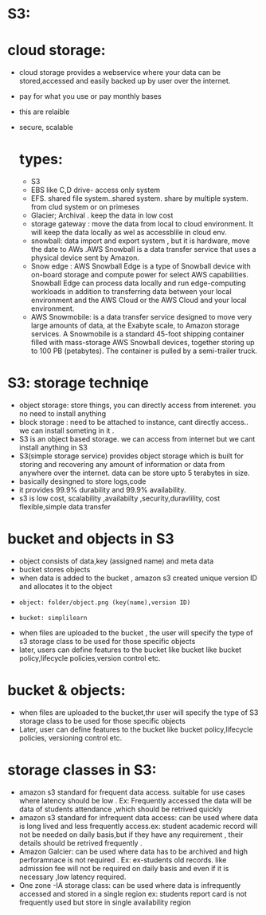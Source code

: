 # S3:
# cloud storage:
- cloud storage provides a webservice where your data can be  stored,accessed and easily backed up by user over the internet.
-  pay for what you use  or pay monthly bases
-  this are relaible
- secure, scalable

  # types:
  - S3
  - EBS like C,D drive- access only system
  - EFS. shared file system..shared system. share by multiple system. from clud system or on primeses
  -  Glacier; Archival . keep the data in low cost
  -  storage gateway  : move the data from local to cloud  environment. It will keep the data locally as wel as accessblile in cloud env.
  -  snowball: data import and export system , but it is hardware, move the date to AWs .AWS Snowball is a data transfer service that uses a physical device sent by Amazon.
  -  Snow edge : AWS Snowball Edge is a type of Snowball device with on-board storage and compute power for select AWS capabilities. Snowball Edge can process data locally and run edge-computing workloads in addition to transferring data between your local environment and the AWS Cloud or the AWS Cloud and your local environment.
  -  AWS Snowmobile: is a data transfer service designed to move very large amounts of data, at the Exabyte scale, to Amazon storage services. A Snowmobile is a standard 45-foot shipping container filled with mass-storage AWS Snowball devices, together storing up to 100 PB (petabytes). The container is pulled by a semi-trailer truck.
# S3: storage techniqe
- object storage: store things, you can directly access from interenet. you no need to install anything
- block storage : need to be attached to instance, cant directly access.. we can install someting in it .
- S3 is an object based storage. we can access from internet but we cant install anything in S3
-  S3(simple storage service) provides object storage which is built for storing and recovering any amount of information or data from anywhere over the internet. data can be  store upto 5 terabytes in size.
-   basically desingned to store logs,code
-    it provides 99.9% durability and 99.9% availability.
-   s3 is  low cost, scalability ,availabilty ,security,duravlility, cost flexible,simple data transfer
  # bucket and objects in S3
 - object consists of data,key (assigned name) and meta data
 -  bucket stores objects
 -  when data is added to the bucket , amazon s3 created unique version ID and allocates it to the object
 -     object: folder/object.png (key(name),version ID)
 -     bucket: simplilearn
 - when files are uploaded to the bucket , the user will specify the type of s3 storage class to be used for those specific objects
 -  later, users can define features to the bucket like bucket like bucket policy,lifecycle policies,version control etc. 
  # bucket & objects: 
  - when files are uploaded to the bucket,thr user will specify the type of S3 storage class to be used for those specific objects
  - Later, user can define features to the bucket like bucket policy,lifecycle policies, versioning control etc.
# storage classes in S3:
- amazon s3 standard for frequent data access. suitable for use cases where latency should be low . Ex: Frequently accessed the data will be data of students attendance ,which should be retrived quickly
- amazon s3 standard for infrequent data access: can be used where data is long lived and less frequently access.ex: student academic record will not be needed on daily basis,but if they have any requirement , their details should be retrived frequently .
- Amazon Galcier: can be used where data has to be archived and high perforamnace is not required . Ex: ex-students old records. like admission fee will not be required on daily basis and even if it is necessary ,low latency required.
- One zone -IA storage class: can be used where data is infrequently accessed and stored in a single region ex: students report card is not frequently used but store in single availability region 
